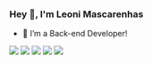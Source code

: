 ### Hey 👋, I'm Leoni Mascarenhas


- 🔭 I’m a Back-end Developer!

![](https://github-profile-summary-cards.vercel.app/api/cards/profile-details?username=masc1005&theme=github)
![](https://github-profile-summary-cards.vercel.app/api/cards/repos-per-language?username=masc1005&theme=github)
![](https://github-profile-summary-cards.vercel.app/api/cards/most-commit-language?username=masc1005&theme=github)
![](https://github-profile-summary-cards.vercel.app/api/cards/stats?username=masc1005&theme=github)
![](https://github-profile-summary-cards.vercel.app/api/cards/productive-time?username=masc1005&theme=github)
